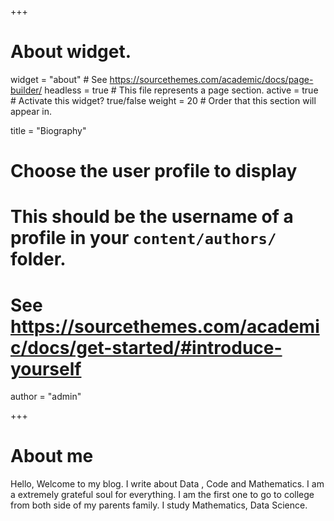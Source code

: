 +++
# About widget.
widget = "about"  # See https://sourcethemes.com/academic/docs/page-builder/
headless = true  # This file represents a page section.
active = true  # Activate this widget? true/false
weight = 20  # Order that this section will appear in.

title = "Biography"

# Choose the user profile to display
# This should be the username of a profile in your `content/authors/` folder.
# See https://sourcethemes.com/academic/docs/get-started/#introduce-yourself
author = "admin"

+++
# About me
Hello, Welcome to my blog. I write about Data , Code and Mathematics. I am a extremely grateful soul for everything. I am the first one to go to college from both side of my parents family. 
I study Mathematics, Data Science. 

